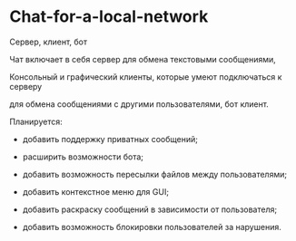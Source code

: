 # Chat-for-a-local-network
Сервер, клиент, бот

Чат включает в себя сервер для обмена текстовыми сообщениями, 

Консольный и графический клиенты, которые умеют подключаться к серверу

для обмена сообщениями с другими пользователями, бот клиент.

Планируется:

- добавить поддержку приватных сообщений;

- расширить возможности бота;

- добавить возможность пересылки файлов между пользователями;

- добавить контекстное меню для GUI;

- добавить раскраску сообщений в зависимости от пользователя;

- добавить возможность блокировки пользователей за нарушения. 

